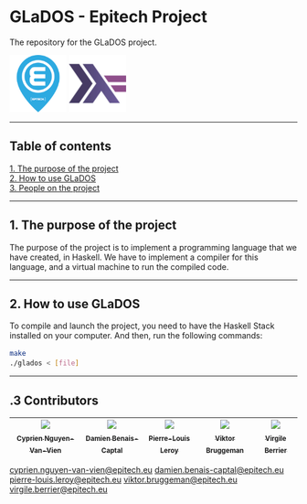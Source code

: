 # GLaDOS - Epitech Project

The repository for the GLaDOS project.

<img src="assets/Epitech_logo.png" alt="logo Epitech" width="100" height="100">
<img src="assets/Haskell_logo.webp" alt="logo Haskell" width="100" height="100">

---

## Table of contents

[1. The purpose of the project](#titre1)<br />
[2. How to use GLaDOS](#titre2)<br />
[3. People on the project](#titre3)<br />

---

## <a id="titre1"></a>1. The purpose of the project

The purpose of the project is to implement a programming language that we have created, in Haskell.
We have to implement a compiler for this language, and a virtual machine to run the compiled code.

---

## <a id="titre2"></a>2. How to use GLaDOS

To compile and launch the project, you need to have the Haskell Stack installed on your computer.
And then, run the following commands:

```bash
make
./glados < [file]
```

---

## <a id="titre3"></a>.3 Contributors

| [<img src="https://github.com/Cyprien-nguyen-van-vien.png?size=85" width=85><br><sub>Cyprien Nguyen-Van-Vien</sub>](https://github.com/Cyprien-nguyen-van-vien) | [<img src="https://github.com/damienBC.png?size=85" width=85><br><sub>Damien Benais-Captal</sub>](https://github.com/damienBC) | [<img src="https://github.com/Pierrelouisleroy.png?size=85" width=85><br><sub>Pierre-Louis Leroy</sub>](https://github.com/Pierrelouisleroy) | [<img src="https://github.com/Hinivir.png?size=85" width=85><br><sub>Viktor Bruggeman</sub>](https://github.com/Hinivir) | [<img src="https://github.com/Lipatant.png?size=85" width=85><br><sub>Virgile Berrier</sub>](https://github.com/Lipatant)
| :--: | :--: | :--: | :--: | :--: |

cyprien.nguyen-van-vien@epitech.eu
damien.benais-captal@epitech.eu
pierre-louis.leroy@epitech.eu
viktor.bruggeman@epitech.eu
virgile.berrier@epitech.eu
